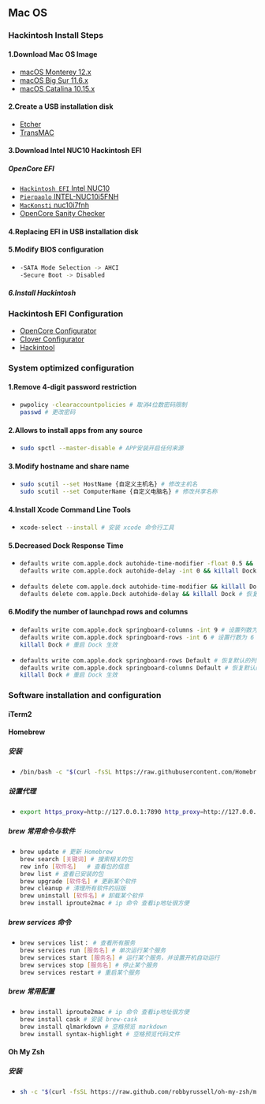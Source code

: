 ## Mac OS
### Hackintosh Install Steps
#### 1.Download Mac OS Image
- [macOS Monterey 12.x]()
- [macOS Big Sur 11.6.x]()
- [macOS Catalina 10.15.x]()
#### 2.Create a USB installation disk
- [Etcher](https://www.balena.io/etcher/)
- [TransMAC](https://www.acutesystems.com/scrtm.htm)
#### 3.Download Intel NUC10 Hackintosh EFI
##### OpenCore EFI
  - [`Hackintosh EFI` Intel NUC10](https://github.com/hackintosh-efi/intel-nuc10) 
  - [`Pierpaolo` INTEL-NUC10i5FNH](https://github.com/pierpaolodimarzo/INTEL-NUC10i5FNH)
  - [`MacKonsti` nuc10i7fnh](https://github.com/mackonsti/nuc10i7fnh)
  - [OpenCore Sanity Checker](https://opencore.slowgeek.com/)
#### 4.Replacing EFI in USB installation disk
#### 5.Modify BIOS configuration
- ```sh
  -SATA Mode Selection -> AHCI
  -Secure Boot -> Disabled
  ```
##### 6.Install Hackintosh
### Hackintosh EFI Configuration
- [OpenCore Configurator](https://mackie100projects.altervista.org/download-opencore-configurator/)
- [Clover Configurator](https://mackie100projects.altervista.org/download-clover-configurator/)
- [Hackintool](https://github.com/headkaze/Hackintool)
### System optimized configuration
#### 1.Remove 4-digit password restriction
- ```bash
  pwpolicy -clearaccountpolicies # 取消4位数密码限制 
  passwd # 更改密码
  ```
#### 2.Allows to install apps from any source
- ```bash
  sudo spctl --master-disable # APP安装开启任何来源
  ```
#### 3.Modify hostname and share name
- ```bash
  sudo scutil --set HostName {自定义主机名} # 修改主机名
  sudo scutil --set ComputerName {自定义电脑名} # 修改共享名称
  ```
#### 4.Install Xcode Command Line Tools
- ```bash
  xcode-select --install # 安装 xcode 命令行工具
  ```
#### 5.Decreased Dock Response Time
- ```bash
  defaults write com.apple.dock autohide-time-modifier -float 0.5 && killall Dock # 设置启动坞动画时间设置为 0.5 秒
  defaults write com.apple.dock autohide-delay -int 0 && killall Dock # 设置启动坞响应时间最短
  ```
- ```bash
  defaults delete com.apple.dock autohide-time-modifier && killall Dock # 恢复启动坞默认动画时间
  defaults delete com.apple.Dock autohide-delay && killall Dock # 恢复默认启动坞响应时间
  ```
#### 6.Modify the number of launchpad rows and columns
- ```bash
  defaults write com.apple.dock springboard-columns -int 9 # 设置列数为 9
  defaults write com.apple.dock springboard-rows -int 6 # 设置行数为 6
  killall Dock # 重启 Dock 生效
  ```
- ```bash
  defaults write com.apple.dock springboard-rows Default # 恢复默认的列数
  defaults write com.apple.dock springboard-columns Default # 恢复默认的行数
  killall Dock # 重启 Dock 生效
  ```
### Software installation and configuration
#### iTerm2
#### Homebrew
##### 安装
- ```bash
  /bin/bash -c "$(curl -fsSL https://raw.githubusercontent.com/Homebrew/install/HEAD/install.sh)"  # 安装命令
  ```
##### 设置代理
- ```bash
  export https_proxy=http://127.0.0.1:7890 http_proxy=http://127.0.0.1:7890 all_proxy=socks5://127.0.0.1:7890 # ClashX 代理示例
  ```
##### brew 常用命令与软件
- ```bash
  brew update # 更新 Homebrew
  brew search [关键词] # 搜索相关的包
  rew info [软件名]   # 查看包的信息
  brew list # 查看已安装的包
  brew upgrade [软件名] # 更新某个软件
  brew cleanup # 清理所有软件的旧版
  brew uninstall [软件名] # 卸载某个软件
  brew install iproute2mac # ip 命令 查看ip地址很方便
  ```
##### brew services 命令
- ```bash
  brew services list： # 查看所有服务 
  brew services run [服务名] # 单次运行某个服务
  brew services start [服务名] # 运行某个服务，并设置开机自动运行
  brew services stop [服务名] # 停止某个服务
  brew services restart # 重启某个服务
  ```
##### brew 常用配置
- ```bash
  brew install iproute2mac # ip 命令 查看ip地址很方便
  brew install cask # 安装 brew-cask
  brew install qlmarkdown # 空格预览 markdown
  brew install syntax-highlight # 空格预览代码文件
  ```
#### Oh My Zsh
##### 安装
- ```bash
  sh -c "$(curl -fsSL https://raw.github.com/robbyrussell/oh-my-zsh/master/tools/install.sh)" # 安装卡的话就挂代理
  ```
